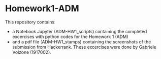 # Homework1-ADM
This repository contains:
- a Notebook Jupyter (ADM-HW1_scripts) containing the completed excercises with python codes for the Homework 1 (ADM)
- and a pdf file (ADM-HW1_stamps) containing the screenshots of the submission from Hackerrank.
These excercises were done by Gabriele Volzone (1917002). 

